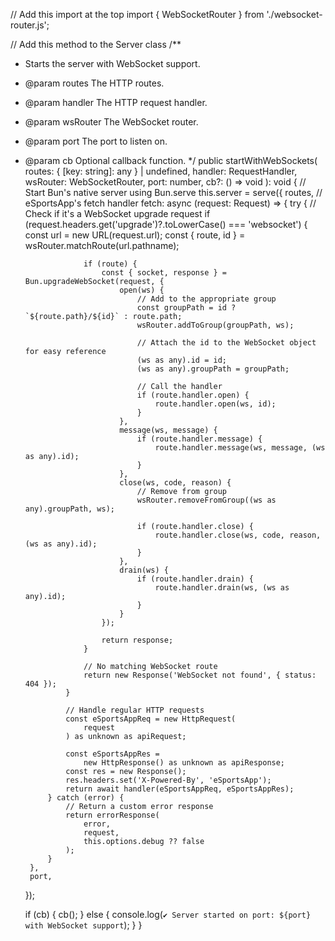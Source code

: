 // Add this import at the top
import { WebSocketRouter } from './websocket-router.js';

// Add this method to the Server class
/**
 * Starts the server with WebSocket support.
 * @param routes The HTTP routes.
 * @param handler The HTTP request handler.
 * @param wsRouter The WebSocket router.
 * @param port The port to listen on.
 * @param cb Optional callback function.
 */
public startWithWebSockets(
    routes: { [key: string]: any } | undefined,
    handler: RequestHandler,
    wsRouter: WebSocketRouter,
    port: number,
    cb?: () => void
): void {
    // Start Bun's native server using Bun.serve
    this.server = serve({
        routes,
        // eSportsApp's fetch handler
        fetch: async (request: Request) => {
            try {
                // Check if it's a WebSocket upgrade request
                if (request.headers.get('upgrade')?.toLowerCase() === 'websocket') {
                    const url = new URL(request.url);
                    const { route, id } = wsRouter.matchRoute(url.pathname);
                    
                    if (route) {
                        const { socket, response } = Bun.upgradeWebSocket(request, {
                            open(ws) {
                                // Add to the appropriate group
                                const groupPath = id ? `${route.path}/${id}` : route.path;
                                wsRouter.addToGroup(groupPath, ws);
                                
                                // Attach the id to the WebSocket object for easy reference
                                (ws as any).id = id;
                                (ws as any).groupPath = groupPath;
                                
                                // Call the handler
                                if (route.handler.open) {
                                    route.handler.open(ws, id);
                                }
                            },
                            message(ws, message) {
                                if (route.handler.message) {
                                    route.handler.message(ws, message, (ws as any).id);
                                }
                            },
                            close(ws, code, reason) {
                                // Remove from group
                                wsRouter.removeFromGroup((ws as any).groupPath, ws);
                                
                                if (route.handler.close) {
                                    route.handler.close(ws, code, reason, (ws as any).id);
                                }
                            },
                            drain(ws) {
                                if (route.handler.drain) {
                                    route.handler.drain(ws, (ws as any).id);
                                }
                            }
                        });
                        
                        return response;
                    }
                    
                    // No matching WebSocket route
                    return new Response('WebSocket not found', { status: 404 });
                }
                
                // Handle regular HTTP requests
                const eSportsAppReq = new HttpRequest(
                    request
                ) as unknown as apiRequest;

                const eSportsAppRes =
                    new HttpResponse() as unknown as apiResponse;
                const res = new Response();
                res.headers.set('X-Powered-By', 'eSportsApp');
                return await handler(eSportsAppReq, eSportsAppRes);
            } catch (error) {
                // Return a custom error response
                return errorResponse(
                    error,
                    request,
                    this.options.debug ?? false
                );
            }
        },
        port,
    });
    
    if (cb) {
        cb();
    } else {
        console.log(`✔ Server started on port: ${port} with WebSocket support`);
    }
}